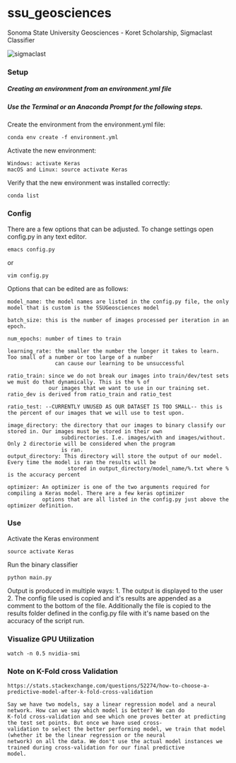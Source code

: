 # ssu_geosciences
Sonoma State University Geosciences - Koret Scholarship, Sigmaclast Classifier

![sigmaclast](http://searg.rhul.ac.uk/searg_uploads/2015/01/SER-21.jpg)

### Setup


##### Creating an environment from an environment.yml file 
##### Use the Terminal or an Anaconda Prompt for the following steps.


Create the environment from the environment.yml file:
```
conda env create -f environment.yml
```


Activate the new environment:
```
Windows: activate Keras
macOS and Linux: source activate Keras
```


Verify that the new environment was installed correctly:
```
conda list
```

### Config

  There are a few options that can be adjusted. To change settings open config.py in any text editor.
  ```
  emacs config.py
  ```
  or
  ```
  vim config.py
  ```
  
  Options that can be edited are as follows:
  ```
  model_name: the model names are listed in the config.py file, the only model that is custom is the SSUGeosciences model
  
  batch_size: this is the number of images processed per iteration in an epoch.
  
  num_epochs: number of times to train
  
  learning_rate: the smaller the number the longer it takes to learn. Too small of a number or too large of a number 
                 can cause our learning to be unsuccessful
                 
  ratio_train: since we do not break our images into train/dev/test sets we must do that dynamically. This is the % of
               our images that we want to use in our training set. ratio_dev is derived from ratio_train and ratio_test
  
  ratio_test: --CURRENTLY UNUSED AS OUR DATASET IS TOO SMALL-- this is the percent of our images that we will use to test upon. 
  
  image_directory: the directory that our images to binary classify our stored in. Our images must be stored in their own 
                   subdirectories. I.e. images/with and images/without. Only 2 directorie will be considered when the program 
                   is ran. 
  output_directory: This directory will store the output of our model. Every time the model is ran the results will be 
                     stored in output_directory/model_name/%.txt where % is the accuracy percent
                     
  optimizer: An optimizer is one of the two arguments required for compiling a Keras model. There are a few keras optimizer  
             options that are all listed in the config.py just above the optimizer definition.
  ```
    

### Use

  Activate the Keras environment
  ```
  source activate Keras
  ```
  
  Run the binary classifier
  ```
  python main.py
  ```
  
  Output is produced in multiple ways:
     1. The output is displayed to the user
     2. The config file used is copied and it's results are appended as a comment to the bottom of the file. 
        Additionally the file is copied to the results folder defined in the config.py file with it's name based on the
        accuracy of the script run.
        
        
 ### Visualize GPU Utilization
 ```
 watch -n 0.5 nvidia-smi
 ```
 
 ### Note on K-Fold cross Validation
 ```
 https://stats.stackexchange.com/questions/52274/how-to-choose-a-predictive-model-after-k-fold-cross-validation
 
 Say we have two models, say a linear regression model and a neural network. How can we say which model is better? We can do
 K-fold cross-validation and see which one proves better at predicting the test set points. But once we have used cross-
 validation to select the better performing model, we train that model (whether it be the linear regression or the neural 
 network) on all the data. We don't use the actual model instances we trained during cross-validation for our final predictive 
 model.
 ```
